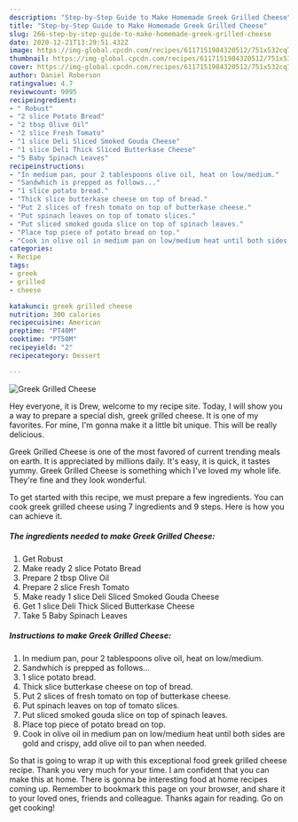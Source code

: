```yaml
---
description: "Step-by-Step Guide to Make Homemade Greek Grilled Cheese"
title: "Step-by-Step Guide to Make Homemade Greek Grilled Cheese"
slug: 266-step-by-step-guide-to-make-homemade-greek-grilled-cheese
date: 2020-12-21T13:29:51.432Z
image: https://img-global.cpcdn.com/recipes/6117151984320512/751x532cq70/greek-grilled-cheese-recipe-main-photo.jpg
thumbnail: https://img-global.cpcdn.com/recipes/6117151984320512/751x532cq70/greek-grilled-cheese-recipe-main-photo.jpg
cover: https://img-global.cpcdn.com/recipes/6117151984320512/751x532cq70/greek-grilled-cheese-recipe-main-photo.jpg
author: Daniel Roberson
ratingvalue: 4.7
reviewcount: 9095
recipeingredient:
- " Robust"
- "2 slice Potato Bread"
- "2 tbsp Olive Oil"
- "2 slice Fresh Tomato"
- "1 slice Deli Sliced Smoked Gouda Cheese"
- "1 slice Deli Thick Sliced Butterkase Cheese"
- "5 Baby Spinach Leaves"
recipeinstructions:
- "In medium pan, pour 2 tablespoons olive oil, heat on low/medium."
- "Sandwhich is prepped as follows..."
- "1 slice potato bread."
- "Thick slice butterkase cheese on top of bread."
- "Put 2 slices of fresh tomato on top of butterkase cheese."
- "Put spinach leaves on top of tomato slices."
- "Put sliced smoked gouda slice on top of spinach leaves."
- "Place top piece of potato bread on top."
- "Cook in olive oil in medium pan on low/medium heat until both sides are gold and crispy, add olive oil to pan when needed."
categories:
- Recipe
tags:
- greek
- grilled
- cheese

katakunci: greek grilled cheese 
nutrition: 300 calories
recipecuisine: American
preptime: "PT40M"
cooktime: "PT50M"
recipeyield: "2"
recipecategory: Dessert

---
```



![Greek Grilled Cheese](https://img-global.cpcdn.com/recipes/6117151984320512/751x532cq70/greek-grilled-cheese-recipe-main-photo.jpg)

Hey everyone, it is Drew, welcome to my recipe site. Today, I will show you a way to prepare a special dish, greek grilled cheese. It is one of my favorites. For mine, I'm gonna make it a little bit unique. This will be really delicious.



Greek Grilled Cheese is one of the most favored of current trending meals on earth. It is appreciated by millions daily. It's easy, it is quick, it tastes yummy. Greek Grilled Cheese is something which I've loved my whole life. They're fine and they look wonderful.


To get started with this recipe, we must prepare a few ingredients. You can cook greek grilled cheese using 7 ingredients and 9 steps. Here is how you can achieve it.

<!--inarticleads1-->

##### The ingredients needed to make Greek Grilled Cheese:

1. Get  Robust
1. Make ready 2 slice Potato Bread
1. Prepare 2 tbsp Olive Oil
1. Prepare 2 slice Fresh Tomato
1. Make ready 1 slice Deli Sliced Smoked Gouda Cheese
1. Get 1 slice Deli Thick Sliced Butterkase Cheese
1. Take 5 Baby Spinach Leaves




<!--inarticleads2-->

##### Instructions to make Greek Grilled Cheese:

1. In medium pan, pour 2 tablespoons olive oil, heat on low/medium.
1. Sandwhich is prepped as follows...
1. 1 slice potato bread.
1. Thick slice butterkase cheese on top of bread.
1. Put 2 slices of fresh tomato on top of butterkase cheese.
1. Put spinach leaves on top of tomato slices.
1. Put sliced smoked gouda slice on top of spinach leaves.
1. Place top piece of potato bread on top.
1. Cook in olive oil in medium pan on low/medium heat until both sides are gold and crispy, add olive oil to pan when needed.




So that is going to wrap it up with this exceptional food greek grilled cheese recipe. Thank you very much for your time. I am confident that you can make this at home. There is gonna be interesting food at home recipes coming up. Remember to bookmark this page on your browser, and share it to your loved ones, friends and colleague. Thanks again for reading. Go on get cooking!
